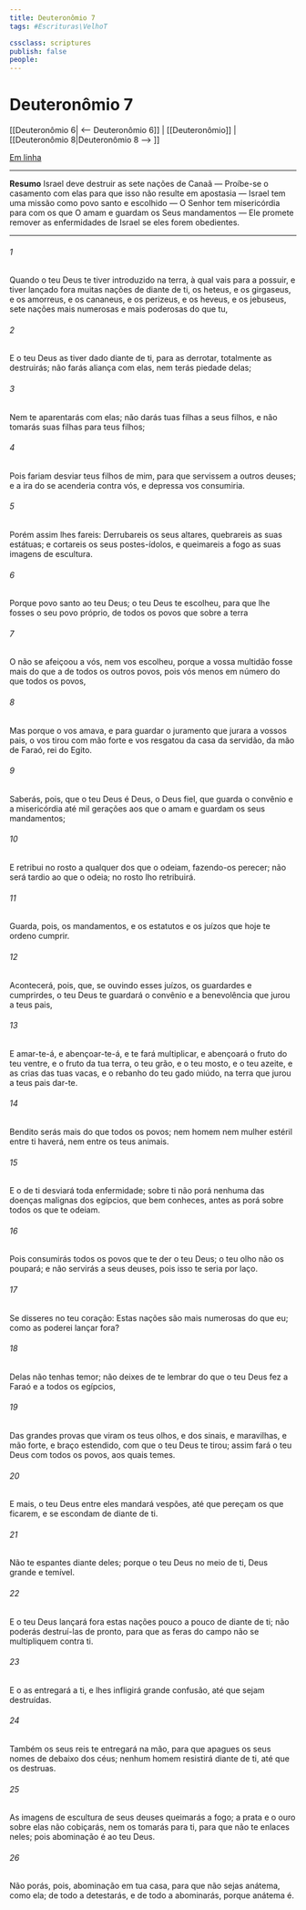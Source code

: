```yaml
---
title: Deuteronômio 7
tags: #Escrituras\VelhoT

cssclass: scriptures
publish: false
people:
---
```


# Deuteronômio 7
[[Deuteronômio 6| <-- Deuteronômio 6]] | [[Deuteronômio]] | [[Deuteronômio 8|Deuteronômio 8 --> ]]

[Em linha](https://churchofjesuschrist.org/study/scriptures/ot/deut/7?lang=por)

---
__Resumo__
Israel deve destruir as sete nações de Canaã — Proíbe-se o casamento com elas para que isso não resulte em apostasia — Israel tem uma missão como povo santo e escolhido — O Senhor tem misericórdia para com os que O amam e guardam os Seus mandamentos — Ele promete remover as enfermidades de Israel se eles forem obedientes.

---
###### 1 
Quando o  teu Deus te tiver introduzido na terra, à qual vais para a possuir, e tiver lançado fora muitas nações de diante de ti, os heteus, e os girgaseus, e os amorreus, e os cananeus, e os perizeus, e os heveus, e os jebuseus, sete nações mais numerosas e mais poderosas do que tu,

###### 2 
E o  teu Deus as tiver dado diante de ti, para as derrotar, totalmente as destruirás; não farás aliança com elas, nem terás piedade delas;

###### 3 
Nem te aparentarás com elas; não darás tuas filhas a seus filhos, e não tomarás suas filhas para teus filhos;

###### 4 
Pois fariam desviar teus filhos de mim, para que servissem a outros deuses; e a ira do  se acenderia contra vós, e depressa vos consumiria.

###### 5 
Porém assim lhes fareis: Derrubareis os seus altares, quebrareis as suas estátuas; e cortareis os seus postes-ídolos, e queimareis a fogo as suas imagens de escultura.

###### 6 
Porque povo santo  ao  teu Deus; o  teu Deus te escolheu, para que lhe fosses o seu povo próprio, de todos os povos que sobre a terra 

###### 7 
O  não se afeiçoou a vós, nem vos escolheu, porque a vossa multidão fosse mais do que a de todos os outros povos, pois vós  menos em número do que todos os povos,

###### 8 
Mas porque o  vos amava, e para guardar o juramento que jurara a vossos pais, o  vos tirou com mão forte e vos resgatou da casa da servidão, da mão de Faraó, rei do Egito.

###### 9 
Saberás, pois, que o  teu Deus é Deus, o Deus fiel, que guarda o convênio e a misericórdia até mil gerações aos que o amam e guardam os seus mandamentos;

###### 10 
E retribui no rosto a qualquer dos que o odeiam, fazendo-os perecer; não será tardio ao que o odeia; no rosto lho retribuirá.

###### 11 
Guarda, pois, os mandamentos, e os estatutos e os juízos que hoje te ordeno cumprir.

###### 12 
Acontecerá, pois, que, se ouvindo esses juízos, os guardardes e cumprirdes, o  teu Deus te guardará o convênio e a benevolência que jurou a teus pais,

###### 13 
E amar-te-á, e abençoar-te-á, e te fará multiplicar, e abençoará o fruto do teu ventre, e o fruto da tua terra, o teu grão, e o teu mosto, e o teu azeite, e as crias das tuas vacas, e o rebanho do teu gado miúdo, na terra que jurou a teus pais dar-te.

###### 14 
Bendito serás mais do que todos os povos; nem homem nem mulher estéril entre ti haverá, nem entre os teus animais.

###### 15 
E o  de ti desviará toda enfermidade; sobre ti não porá nenhuma das doenças malignas dos egípcios, que bem conheces, antes as porá sobre todos os que te odeiam.

###### 16 
Pois consumirás todos os povos que te der o  teu Deus; o teu olho não os poupará; e não servirás a seus deuses, pois isso te seria por laço.

###### 17 
Se disseres no teu coração: Estas nações são mais numerosas do que eu; como as poderei lançar fora?

###### 18 
Delas não tenhas temor; não deixes de te lembrar do que o  teu Deus fez a Faraó e a todos os egípcios,

###### 19 
Das grandes provas que viram os teus olhos, e dos sinais, e maravilhas, e mão forte, e braço estendido, com que o  teu Deus te tirou; assim fará o  teu Deus com todos os povos, aos quais temes.

###### 20 
E mais, o  teu Deus entre eles mandará vespões, até que pereçam os que ficarem, e se escondam de diante de ti.

###### 21 
Não te espantes diante deles; porque o  teu Deus  no meio de ti, Deus grande e temível.

###### 22 
E o  teu Deus lançará fora estas nações pouco a pouco de diante de ti; não poderás destruí-las  de pronto, para que as feras do campo não se multipliquem contra ti.

###### 23 
E o  as entregará a ti, e lhes infligirá grande confusão, até que sejam destruídas.

###### 24 
Também os seus reis te entregará na mão, para que apagues os seus nomes de debaixo dos céus; nenhum homem resistirá diante de ti, até que os destruas.

###### 25 
As imagens de escultura de seus deuses queimarás a fogo; a prata e o ouro  sobre elas não cobiçarás, nem os tomarás para ti, para que não te enlaces neles; pois abominação é ao  teu Deus.

###### 26 
Não porás, pois, abominação em tua casa, para que não sejas anátema,  como ela; de todo a detestarás, e de todo a abominarás, porque anátema é.

